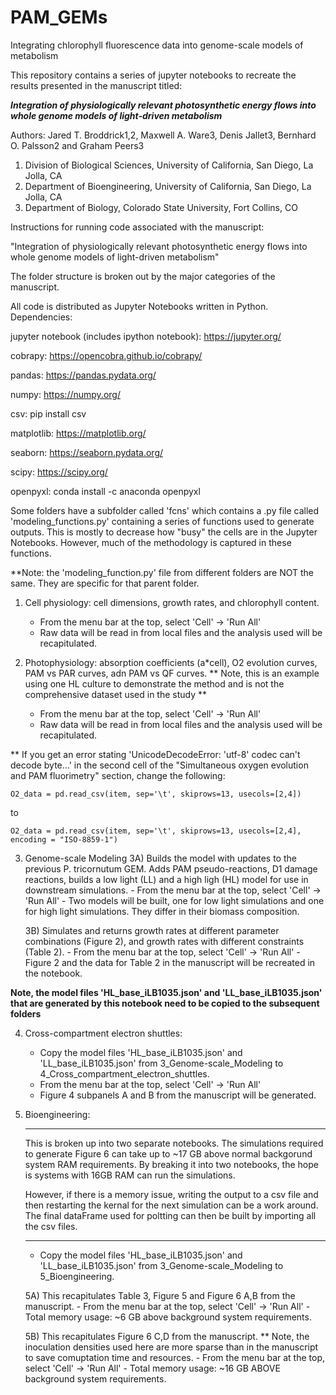 # PAM_GEMs
Integrating chlorophyll fluorescence data into genome-scale models of metabolism

This repository contains a series of jupyter notebooks to recreate the results presented in the manuscript titled:

**_Integration of physiologically relevant photosynthetic energy flows into whole genome models of light-driven metabolism_**

Authors: Jared T. Broddrick1,2, Maxwell A. Ware3, Denis Jallet3, Bernhard O. Palsson2 and Graham Peers3
1. Division of Biological Sciences, University of California, San Diego, La Jolla, CA
2. Department of Bioengineering, University of California, San Diego, La Jolla, CA
3. Department of Biology, Colorado State University, Fort Collins, CO

Instructions for running code associated with the manuscript:

"Integration of physiologically relevant photosynthetic energy flows into whole genome models of light-driven metabolism"

The folder structure is broken out by the major categories of the manuscript.

All code is distributed as Jupyter Notebooks written in Python.
Dependencies:

jupyter notebook (includes ipython notebook): 
	https://jupyter.org/
	
cobrapy: 
	https://opencobra.github.io/cobrapy/
	
pandas: 
	https://pandas.pydata.org/
	
numpy: 
	https://numpy.org/
	
csv: 
	pip install csv
	
matplotlib:
	https://matplotlib.org/
	
seaborn:
	https://seaborn.pydata.org/
	
scipy:
	https://scipy.org/
	
openpyxl:
	conda install -c anaconda openpyxl
	

Some folders have a subfolder called 'fcns' which contains a .py file called 'modeling_functions.py' containing a series of functions used to generate outputs. This is mostly to decrease how "busy" the cells are in the Jupyter Notebooks. However, much of the methodology is captured in these functions.

**Note: the 'modeling_function.py' file from different folders are NOT the same. They are specific for that parent folder. 

1) Cell physiology: cell dimensions, growth rates, and chlorophyll content.
	- From the menu bar at the top, select 'Cell' -> 'Run All' 
	- Raw data will be read in from local files and the analysis used will be recapitulated.

2) Photophysiology: absorption coefficients (a*cell), O2 evolution curves, PAM vs PAR curves, adn PAM vs QF curves. 
** Note, this is an example using one HL culture to demonstrate the method and is not the comprehensive dataset used in the study **
	- From the menu bar at the top, select 'Cell' -> 'Run All' 
	- Raw data will be read in from local files and the analysis used will be recapitulated.

** If you get an error stating 'UnicodeDecodeError: 'utf-8' codec can't decode byte...' in the second cell of the "Simultaneous oxygen evolution and PAM fluorimetry" section, change the following:

	O2_data = pd.read_csv(item, sep='\t', skiprows=13, usecols=[2,4])
to

	O2_data = pd.read_csv(item, sep='\t', skiprows=13, usecols=[2,4], encoding = "ISO-8859-1")
	

3) Genome-scale Modeling
	3A) Builds the model with updates to the previous P. tricornutum GEM. Adds PAM pseudo-reactions, D1 damage
	reactions, builds a low light (LL) and a high ligh (HL) model for use in downstream simulations.
 		- From the menu bar at the top, select 'Cell' -> 'Run All'
		- Two models will be built, one for low light simulations and one for high light simulations. 
		They differ in their biomass composition.

	3B) Simulates and returns growth rates at different parameter combinations (Figure 2), and growth rates with 
	different constraints (Table 2).
		- From the menu bar at the top, select 'Cell' -> 'Run All'
		- Figure 2 and the data for Table 2 in the manuscript will be recreated in the notebook.

**Note, the model files 'HL_base_iLB1035.json' and 'LL_base_iLB1035.json' that are generated by this notebook need to be copied to the subsequent folders**

4) Cross-compartment electron shuttles: 
	- Copy the model files 'HL_base_iLB1035.json' and 'LL_base_iLB1035.json' from 3_Genome-scale_Modeling to 4_Cross_compartment_electron_shuttles.
	- From the menu bar at the top, select 'Cell' -> 'Run All'
	- Figure 4 subpanels A and B from the manuscript will be generated.

5) Bioengineering: 
	****
	This is broken up into two separate notebooks. The simulations required to generate Figure 6 can take up to ~17 GB above normal backgorund system RAM requirements. By breaking it into two notebooks, the hope is systems with 16GB RAM can run the simulations.

	However, if there is a memory issue, writing the output to a csv file and then restarting the kernal for the next simulation can be a work around. The final dataFrame used for poltting can then be built by importing all the csv files.
	****
	- Copy the model files 'HL_base_iLB1035.json' and 'LL_base_iLB1035.json' from 3_Genome-scale_Modeling to 5_Bioengineering.
	
	5A) This recapitulates Table 3, Figure 5 and Figure 6 A,B from the manuscript.
		- From the menu bar at the top, select 'Cell' -> 'Run All'
		- Total memory usage: ~6 GB above background system requirements.

	5B) This recapitulates Figure 6 C,D from the manuscript.
	** Note, the inoculation densities used here are more sparse than in the manuscript to save comuptation time and resources.
		- From the menu bar at the top, select 'Cell' -> 'Run All'
		- Total memory usage: ~16 GB ABOVE background system requirements.

